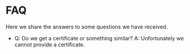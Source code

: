 # FAQ
Here we share the answers to some questions we have received.


 - Q:  Do we get a certificate or something similar?
   A: Unfortunately we cannot provide a certificate.
